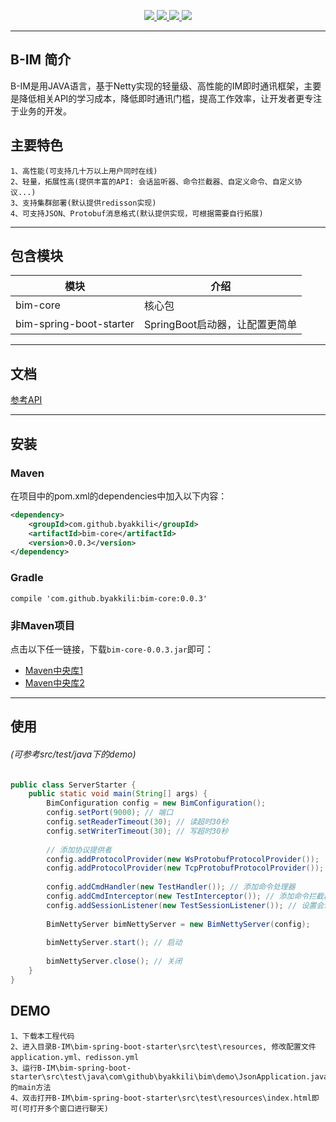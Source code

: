 <p align="center">
    <a target="_blank" href="https://search.maven.org/search?q=g:%22com.github.byakkili%22%20AND%20a:%22bim-core%22">
		<img src="https://img.shields.io/maven-central/v/com.github.byakkili/bim-core.svg?label=Maven%20Central" />
	</a>
	<a target="_blank" href="https://www.apache.org/licenses/LICENSE-2.0">
        <img src="https://img.shields.io/badge/License-Apache--2.0-brightgreen.svg" />
    </a>
    <a target="_blank" href="https://www.oracle.com/technetwork/java/javase/downloads/index.html">
        <img src="https://img.shields.io/badge/JDK-1.8+-green.svg" />
    </a>
    <a target="_blank" href="https://app.codacy.com/manual/byakkili/B-IM?utm_source=github.com&utm_medium=referral&utm_content=byakkili/B-IM&utm_campaign=Badge_Grade_Dashboard">
        <img src="https://api.codacy.com/project/badge/Grade/23f223e1ee194b48ab61bfd37e63f6ae" />
    </a>
</p>

-------------------------------------------------------------------------------

## B-IM 简介
B-IM是用JAVA语言，基于Netty实现的轻量级、高性能的IM即时通讯框架，主要是降低相关API的学习成本，降低即时通讯门槛，提高工作效率，让开发者更专注于业务的开发。

## 主要特色
    1、高性能(可支持几十万以上用户同时在线)
    2、轻量，拓展性高(提供丰富的API: 会话监听器、命令拦截器、自定义命令、自定义协议...)
    3、支持集群部署(默认提供redisson实现)
    4、可支持JSON、Protobuf消息格式(默认提供实现，可根据需要自行拓展)

-------------------------------------------------------------------------------

## 包含模块
| 模块                    |     介绍                                        |
|-------------------------|-------------------------------------------------|
| bim-core                | 核心包                                          |
| bim-spring-boot-starter | SpringBoot启动器，让配置更简单                   |

-------------------------------------------------------------------------------

## 文档 
[参考API](https://apidoc.gitee.com/byakkili/B-IM)

-------------------------------------------------------------------------------

## 安装

### Maven
在项目中的pom.xml的dependencies中加入以下内容：
```xml
<dependency>
    <groupId>com.github.byakkili</groupId>
    <artifactId>bim-core</artifactId>
    <version>0.0.3</version>
</dependency>
```

### Gradle
```
compile 'com.github.byakkili:bim-core:0.0.3'
```

### 非Maven项目
点击以下任一链接，下载`bim-core-0.0.3.jar`即可：
- [Maven中央库1](https://repo1.maven.org/maven2/com/github/byakkili/bim-core/0.0.3/)
- [Maven中央库2](http://repo2.maven.org/maven2/com/github/byakkili/bim-core/0.0.3/)

-------------------------------------------------------------------------------

## 使用 
###### (可参考src/test/java下的demo)
```java
public class ServerStarter {
    public static void main(String[] args) {
        BimConfiguration config = new BimConfiguration();
        config.setPort(9000); // 端口
        config.setReaderTimeout(30); // 读超时30秒
        config.setWriterTimeout(30); // 写超时30秒
        
        // 添加协议提供者
        config.addProtocolProvider(new WsProtobufProtocolProvider());
        config.addProtocolProvider(new TcpProtobufProtocolProvider()); 
        
        config.addCmdHandler(new TestHandler()); // 添加命令处理器
        config.addCmdInterceptor(new TestInterceptor()); // 添加命令拦截器
        config.addSessionListener(new TestSessionListener()); // 设置会话监听器
        
        BimNettyServer bimNettyServer = new BimNettyServer(config);
        
        bimNettyServer.start(); // 启动
        
        bimNettyServer.close(); // 关闭
    }
}
```

## DEMO
    1、下载本工程代码
    2、进入目录B-IM\bim-spring-boot-starter\src\test\resources, 修改配置文件application.yml、redisson.yml
    3、运行B-IM\bim-spring-boot-starter\src\test\java\com\github\byakkili\bim\demo\JsonApplication.java的main方法
    4、双击打开B-IM\bim-spring-boot-starter\src\test\resources\index.html即可(可打开多个窗口进行聊天)